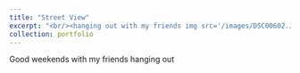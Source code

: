 ```yaml
---
title: "Street View"
excerpt: "<br/><hanging out with my friends img src='/images/DSC00602.JPG' width='750' height='500'>"
collection: portfolio
---
```


Good weekends with my friends hanging out
